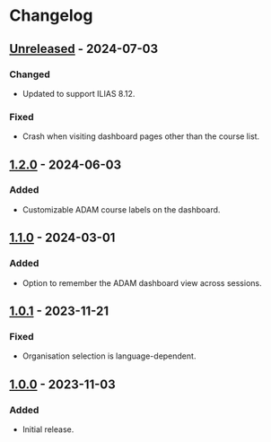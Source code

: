 # Changelog

## [Unreleased] - 2024-07-03

### Changed

- Updated to support ILIAS 8.12.

### Fixed

- Crash when visiting dashboard pages other than the course list.

## [1.2.0] - 2024-06-03

### Added

- Customizable ADAM course labels on the dashboard.

## [1.1.0] - 2024-03-01

### Added

- Option to remember the ADAM dashboard view across sessions.

## [1.0.1] - 2023-11-21

### Fixed

- Organisation selection is language-dependent.

## [1.0.0] - 2023-11-03

### Added

- Initial release.

[Unreleased]: https://github.com/thechnet/adamatic/compare/v1.3.0...HEAD
[1.3.0]: https://github.com/thechnet/adamatic/compare/v1.2.0...v1.3.0
[1.2.0]: https://github.com/thechnet/adamatic/compare/v1.1.0...v1.2.0
[1.1.0]: https://github.com/thechnet/adamatic/compare/v1.0.1...v1.1.0
[1.0.1]: https://github.com/thechnet/adamatic/compare/v1.0.0...v1.0.1
[1.0.0]: https://github.com/thechnet/adamatic/tree/v1.0.0
